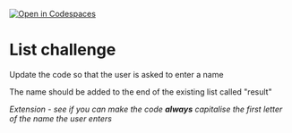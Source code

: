 [![Open in Codespaces](https://classroom.github.com/assets/launch-codespace-2972f46106e565e64193e422d61a12cf1da4916b45550586e14ef0a7c637dd04.svg)](https://classroom.github.com/open-in-codespaces?assignment_repo_id=15876928)
# List challenge

Update the code so that the user is asked to enter a name

The name should be added to the end of the existing list called "result"

_Extension - see if you can make the code **always** capitalise the first letter of the name the user enters_
